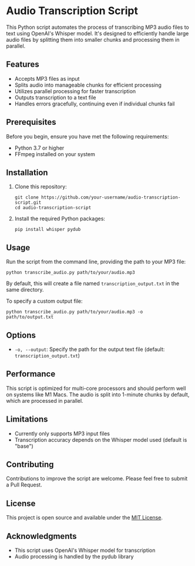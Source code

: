 # Audio Transcription Script

This Python script automates the process of transcribing MP3 audio files to text using OpenAI's Whisper model. It's designed to efficiently handle large audio files by splitting them into smaller chunks and processing them in parallel.

## Features

- Accepts MP3 files as input
- Splits audio into manageable chunks for efficient processing
- Utilizes parallel processing for faster transcription
- Outputs transcription to a text file
- Handles errors gracefully, continuing even if individual chunks fail

## Prerequisites

Before you begin, ensure you have met the following requirements:

- Python 3.7 or higher
- FFmpeg installed on your system

## Installation

1. Clone this repository:
   ```
   git clone https://github.com/your-username/audio-transcription-script.git
   cd audio-transcription-script
   ```

2. Install the required Python packages:
   ```
   pip install whisper pydub
   ```

## Usage

Run the script from the command line, providing the path to your MP3 file:

```
python transcribe_audio.py path/to/your/audio.mp3
```

By default, this will create a file named `transcription_output.txt` in the same directory.

To specify a custom output file:

```
python transcribe_audio.py path/to/your/audio.mp3 -o path/to/output.txt
```

## Options

- `-o, --output`: Specify the path for the output text file (default: `transcription_output.txt`)

## Performance

This script is optimized for multi-core processors and should perform well on systems like M1 Macs. The audio is split into 1-minute chunks by default, which are processed in parallel.

## Limitations

- Currently only supports MP3 input files
- Transcription accuracy depends on the Whisper model used (default is "base")

## Contributing

Contributions to improve the script are welcome. Please feel free to submit a Pull Request.

## License

This project is open source and available under the [MIT License](LICENSE).

## Acknowledgments

- This script uses OpenAI's Whisper model for transcription
- Audio processing is handled by the pydub library
